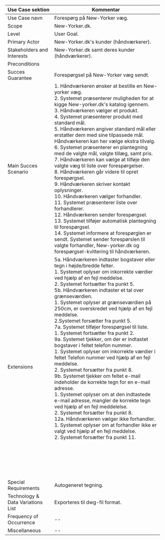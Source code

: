 Use Case sektion | Kommentar| 
-------------| -------------------------------| 
Use Case navn| Forespørg på New-Yorker væg. 
Scope        | New-Yorker.dk.
Level        | User Goal.
Primary Actor| New-Yorker.dk's kunder (håndværkerer).
Stakeholders and Interests | New-Yorker.dk samt deres kunder (håndværkerer).
Preconditions | 
Succes Guarantee | Forespørgsel på New-Yorker væg sendt.
Main Succes Scenario | 1. Håndværkeren ønsker at bestille en New-yorker væg.  <br>  2. Systemet præsenterer muligheden for at kigge New-yorker.dk's katalog igennem. <br> 3. Håndværkeren vælger et produkt. <br>  4. Systemet præsenterer produkt med standard mål.  <br> 5. Håndværkeren angiver standard mål eller erstatter dem med sine tilpassede mål. Håndværkeren kan her vælge ekstra tilvalg. <br> 6. Systemet præsenterer en plantegning med de valgte mål, valgte tillæg, samt pris. <br> 7. Håndværkeren kan vælge at tilføje den valgte væg til liste over forespørgelser. <br> 8. Håndværkeren går videre til opret forespørgsel. <br>9. Håndværkeren skriver kontakt oplysninger. <br> 10. Håndværkeren vælger forhandler.<br> 11. Systemet præsenterer liste over forhandlerer. <br> 12. Håndværkeren sender forespørgsel. <br> 13. Systemet tilføjer automatisk  plantegning til forespørgsel. <br> 14. Systemet informere at forespørglen er sendt. Systemet sender forespørslen til valgte forhandler, New-yorker.dk og forespørgsel-kvittering til håndværkeren. <br>
Extensions | 5a. Håndværkeren indtaster bogstaver eller tegn i højde/bredde felter.<br> 1. Systemet oplyser om inkorrekte værdier ved hjælp af en fejl meddelse. <br> 2. Systemet fortsætter fra punkt 5. <br> 5b. Håndværkeren indtaster et tal over grænseværdien. <br> 1. Systemet oplyser at grænseværdien på 250cm, er overskredet ved hjælp af en fejl meddelse. <br> 2.Systemet forsætter fra punkt 5.<br> 7a. Systemet tilføjer forespørgsel til liste. <br> 1. Systemet fortsætter fra punkt 2. <br> 9a. Systemet tjekker, om der er indtastet bogstaver i feltet telefon nummer.<br> 1. Systemet oplyser om inkorrekte værdier i feltet Telefon nummer ved hjælp af en fejl meddelse.<br> 2. Systemet forsætter fra punkt 8.<br> 9b. Systemet tjekker om feltet e-mail indeholder de korrekte tegn for en e-mail adresse. <br> 1. Systemet oplyser om at den indtastede e-mail adresse, mangler de korrekte tegn ved hjælp af en fejl meddelelse.<br> 2. Systemet forsætter fra punkt 8.<br> 12a. Håndværkeren vælger ikke forhandler.<br> 1. Systemet oplyser om at forhandler ikke er valgt ved hjælp af en fejl meddelse.<br> 2. Systemet forsætter fra punkt 11.<br><br> <br><br><br><br> <br>
Special Requirements | Autogeneret tegning.
Technology & Data Variations List | Exporteres til dwg-fil format.
Frequency of Occurrence | --
Miscellaneous | --

